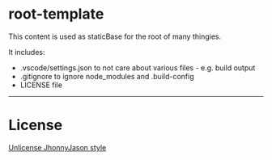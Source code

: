 # root-template

This content is used as staticBase for the root of many thingies.

It includes:

- .vscode/settings.json to not care about various files - e.g. build output
- .gitignore to ignore node_modules and .build-config
- LICENSE file

---

# License
[Unlicense JhonnyJason style](https://hackmd.io/nCpLO3gxRlSmKVG3Zxy2hA?view)
